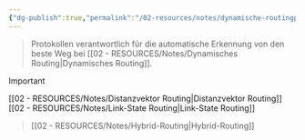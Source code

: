 ```yaml
---
{"dg-publish":true,"permalink":"/02-resources/notes/dynamische-routingprotokolle/","tags":["netzwerk/protocol","GFN/prüfungsrelevant/AP1"],"noteIcon":"","updated":"2025-08-26T16:35:03.551+02:00"}
---
```


>Protokollen verantwortlich für die automatische Erkennung von den beste Weg bei [[02 - RESOURCES/Notes/Dynamisches Routing\|Dynamisches Routing]].

>[!important] 
[[02 - RESOURCES/Notes/Distanzvektor Routing\|Distanzvektor Routing]]
[[02 - RESOURCES/Notes/Link-State Routing\|Link-State Routing]]
>[[02 - RESOURCES/Notes/Hybrid-Routing\|Hybrid-Routing]]
